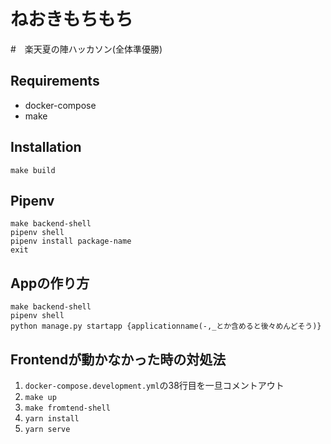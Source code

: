 # ねおきもちもち
#　楽天夏の陣ハッカソン(全体準優勝)

## Requirements
- docker-compose
- make

## Installation
```
make build
```

## Pipenv

```shell
make backend-shell
pipenv shell
pipenv install package-name
exit
```


## Appの作り方
```
make backend-shell
pipenv shell
python manage.py startapp {applicationname(-,_とか含めると後々めんどそう)}
```

## Frontendが動かなかった時の対処法

1. `docker-compose.development.yml`の38行目を一旦コメントアウト
1. `make up`
1. `make fromtend-shell`
1. `yarn install`
1. `yarn serve`
